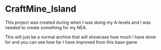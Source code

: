 # CraftMine_Island

This project was created during when I was doing my A-levels and I was needed to create something for my NEA. 

This will just be a normal archive that will showcase how much I have done for and you can see how far I have improved from this base game
